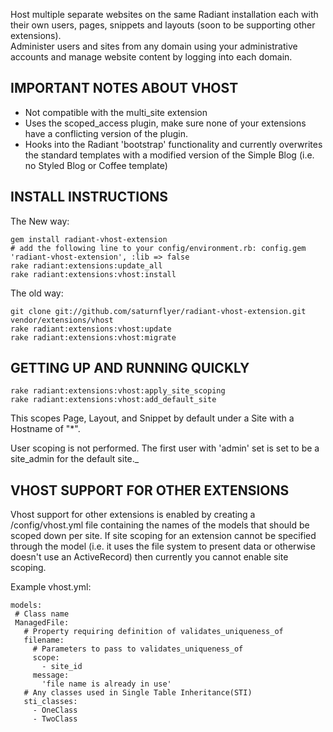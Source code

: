 Host multiple separate websites on the same Radiant installation each with their 
own users, pages, snippets and layouts (soon to be supporting other extensions).  
Administer users and sites from any domain using your administrative accounts 
and manage website content by logging into each domain.

## IMPORTANT NOTES ABOUT VHOST

* Not compatible with the multi_site extension
* Uses the scoped_access plugin, make sure none of your extensions have a 
  conflicting version of the plugin.
* Hooks into the Radiant 'bootstrap' functionality and currently overwrites the
  standard templates with a modified version of the Simple Blog (i.e. no Styled
  Blog or Coffee template)

## INSTALL INSTRUCTIONS

 The New way:

    gem install radiant-vhost-extension
    # add the following line to your config/environment.rb: config.gem 'radiant-vhost-extension', :lib => false
    rake radiant:extensions:update_all
    rake radiant:extensions:vhost:install

 The old way:

    git clone git://github.com/saturnflyer/radiant-vhost-extension.git vendor/extensions/vhost
    rake radiant:extensions:vhost:update
    rake radiant:extensions:vhost:migrate

## GETTING UP AND RUNNING QUICKLY

    rake radiant:extensions:vhost:apply_site_scoping
    rake radiant:extensions:vhost:add_default_site
    
  This scopes Page, Layout, and Snippet by default under a Site with a Hostname of "*".  
  
  User scoping is not performed.  The first user with 'admin' set is set to be a site_admin for the default site._

## VHOST SUPPORT FOR OTHER EXTENSIONS

Vhost support for other extensions is enabled by creating a /config/vhost.yml
file containing the names of the models that should be scoped down per site. If
site scoping for an extension cannot be specified through the model (i.e. it
uses the file system to present data or otherwise doesn't use an ActiveRecord)
then currently you cannot enable site scoping.

Example vhost.yml:

    models:
     # Class name
     ManagedFile: 
       # Property requiring definition of validates_uniqueness_of
       filename: 
         # Parameters to pass to validates_uniqueness_of
         scope: 
           - site_id
         message:
           'file name is already in use'
       # Any classes used in Single Table Inheritance(STI)
       sti_classes:
         - OneClass
         - TwoClass
